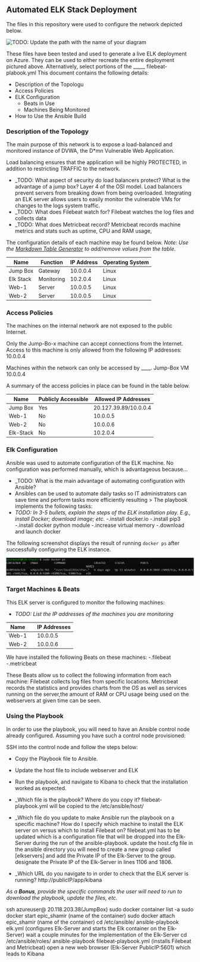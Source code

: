 ## Automated ELK Stack Deployment

The files in this repository were used to configure the network depicted below.

![TODO: Update the path with the name of your diagram](Images/diagram_filename.png)

These files have been tested and used to generate a live ELK deployment on Azure. They can be used to either recreate the entire deployment pictured above. Alternatively, select portions of the _____ 
   filebeat-plabook.yml
This document contains the following details:
- Description of the Topologu
- Access Policies
- ELK Configuration
  - Beats in Use
  - Machines Being Monitored
- How to Use the Ansible Build

### Description of the Topology

The main purpose of this network is to expose a load-balanced and monitored instance of DVWA, the D*mn Vulnerable Web Application.

Load balancing ensures that the application will be highly PROTECTED, in addition to restricting TRAFFIC to the network.
- _TODO: What aspect of security do load balancers protect? What is the advantage of a jump box?
 Layer 4 of the OSI model. Load balancers prevent servers from breaking down from being overloaded. 
Integrating an ELK server allows users to easily monitor the vulnerable VMs for changes to the logs system traffic.
- _TODO: What does Filebeat watch for?
 Filebeat watches the log files and collects data
- _TODO: What does Metricbeat record?
 Metricbeat records machine metrics and stats such as uptime, CPU and RAM usage,

The configuration details of each machine may be found below.
_Note: Use the [Markdown Table Generator](http://www.tablesgenerator.com/markdown_tables) to add/remove values from the table_.

| Name     | Function   | IP Address | Operating System |
|----------|------------|------------|------------------|
| Jump Box | Gateway    | 10.0.0.4   | Linux            |
| Elk Stack| Monitoring | 10.2.0.4   | Linux            |
| Web-1    | Server     | 10.0.0.5   | Linux            |
| Web-2    | Server     | 10.0.0.5   | Linux            |

### Access Policies

The machines on the internal network are not exposed to the public Internet.

Only the Jump-Bo-x machine can accept connections from the Internet. Access to this machine is only allowed from the following IP addresses:
10.0.0.4

Machines within the network can only be accessed by ____.
Jump-Box VM 10.0.0.4

A summary of the access policies in place can be found in the table below.

| Name      | Publicly Accessible | Allowed IP Addresses   |
|-----------|---------------------|------------------------|
| Jump Box  | Yes                 | 20.127.39.89/10.0.0.4  |
| Web-1     | No                  | 10.0.0.5               |
| Web-2     | No                  | 10.0.0.6               |
| Elk-Stack | No                  | 10.2.0.4               |

### Elk Configuration

Ansible was used to automate configuration of the ELK machine. No configuration was performed manually, which is advantageous because...
- _TODO: What is the main advantage of automating configuration with Ansible? 
- Ansibles can be used to automate daily tasks so IT administrators can save time and perform tasks more efficiently resulting >
The playbook implements the following tasks:
- _TODO: In 3-5 bullets, explain the steps of the ELK installation play. E.g., install Docker; download image; etc._
-.install docker.io
-.install pip3
-.install docker python module
-.increase virtual memory
-.download and launch docker

The following screenshot displays the result of running `docker ps` after successfully configuring the ELK instance.

[![](https://github.com/Akimble00/Elk-Project/blob/main/Images/docker_ps_output.png)](https://github.com/Akimble00/Elk-Project/blob/main/Images/docker_ps_output.png)
### Target Machines & Beats
This ELK server is configured to monitor the following machines:
- _TODO: List the IP addresses of the machines you are monitoring_

| Name      |           | IP Addresses   |
|-----------|-----|-----------------|
| Web-1     |           | 10.0.0.5       |
| Web-2     |           | 10.0.0.6       |

We have installed the following Beats on these machines:
-.filebeat
-.metricbeat

These Beats allow us to collect the following information from each machine:
Filebeat collects log files from specific locations. Metricbeat records the statistics and provides charts from the OS as well as services running on the server,the amount of RAM or CPU usage being used on the webservers at given time can be seen.

### Using the Playbook
In order to use the playbook, you will need to have an Ansible control node already configured. Assuming you have such a control node provisioned:

SSH into the control node and follow the steps below:
- Copy the Playbook file to Ansible.
- Update the host file to include webserver and ELK
- Run the playbook, and navigate to Kibana to check that the installation worked as expected.

- _Which file is the playbook? Where do you copy it? 
filebeat-playbook.yml will be copied to the /etc/ansible/host/
- _Which file do you update to make Ansible run the playbook on a specific machine? How do I specify which machine to install the ELK server on versus which to install Filebeat on?
filebeat.yml has to be updated
 which is a configuration file that will be dropped into the Elk-Server during the run of the ansible-playbook.
update the host.cfg file in the ansible directory 
you will need to create a new group called [elkservers] and add the Private IP of the Elk-Server to the group. 
designate the Private IP of the Elk-Server in lines 1106 and 1806.

- _Which URL do you navigate to in order to check that the ELK server is running? 
http://publicIP/app/kibana

_As a **Bonus**, provide the specific commands the user will need to run to download the playbook, update the files, etc._

ssh azureuser@ 20.118.203.38(JumpBox)
sudo docker container list -a 
sudo docker start epic_shamir (name of the container)
sudo docker attach epic_shamir (name of the container)
cd /etc/ansible/
ansible-playbook elk.yml (configures Elk-Server and starts the Elk container on the Elk-Server) wait a couple minutes for the implementation of the Elk-Server
cd /etc/ansible/roles/
ansible-playbook filebeat-playbook.yml (installs Filebeat and Metricbeat)
open a new web browser (Elk-Server PublicIP:5601) which leads to Kibana
